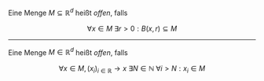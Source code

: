 Eine Menge $M \subseteq \mathbb{R}^d$ heißt *offen*, falls

$$
	\forall x \in M \ \exists r \gt 0 : B(x, r) \subseteq M
$$

---

Eine Menge $M \in \mathbb{R}^d$ heißt *offen*, falls

$$
	\forall x \in M, (x_i)_{i \in \mathbb{R}} \to x \ \exists N \in \mathbb{N} \ \forall i \gt N : x_i \in M
$$